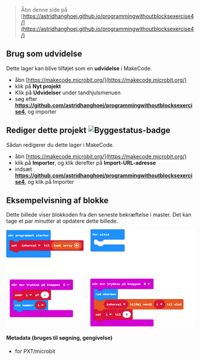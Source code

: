 
> Åbn denne side på [https://astridhanghoej.github.io/programmingwithoutblocksexercise4/](https://astridhanghoej.github.io/programmingwithoutblocksexercise4/)

## Brug som udvidelse

Dette lager kan blive tilføjet som en **udvidelse** i MakeCode.

* åbn [https://makecode.microbit.org/](https://makecode.microbit.org/)
* klik på **Nyt projekt**
* Klik på **Udvidelser** under tandhjulsmenuen
* søg efter **https://github.com/astridhanghoej/programmingwithoutblocksexercise4**, og importer

## Rediger dette projekt ![Byggestatus-badge](https://github.com/astridhanghoej/programmingwithoutblocksexercise4/workflows/MakeCode/badge.svg)

Sådan redigerer du dette lager i MakeCode.

* åbn [https://makecode.microbit.org/](https://makecode.microbit.org/)
* klik på **Importer**, og klik derefter på **Import-URL-adresse**
* indsæt **https://github.com/astridhanghoej/programmingwithoutblocksexercise4**, og klik på Importer

## Eksempelvisning af blokke

Dette billede viser blokkoden fra den seneste bekræftelse i master.
Det kan tage et par minutter at opdatere dette billede.

![En genereret visning af blokkene](https://github.com/astridhanghoej/programmingwithoutblocksexercise4/raw/master/.github/makecode/blocks.png)

#### Metadata (bruges til søgning, gengivelse)

* for PXT/microbit
<script src="https://makecode.com/gh-pages-embed.js"></script><script>makeCodeRender("{{ site.makecode.home_url }}", "{{ site.github.owner_name }}/{{ site.github.repository_name }}");</script>
